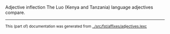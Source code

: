 Adjective inflection
The Luo (Kenya and Tanzania) language adjectives compare.



* * *
<small>This (part of) documentation was generated from [../src/fst/affixes/adjectives.lexc](http://github.com/giellalt/lang-luo/blob/main/../src/fst/affixes/adjectives.lexc)</small>
